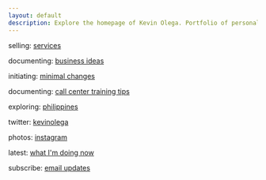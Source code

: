 ```yaml
---
layout: default
description: Explore the homepage of Kevin Olega. Portfolio of personal and work projects and all sorts of fun information.
---
```

selling:    [services](https://kevinolega.com)

documenting:    [business ideas](https://businessideasph.com)

initiating:    [minimal changes](https://minimalchanges.com)

documenting:    [call center training tips](https://callcentertrainingtips.com)

exploring:  [philippines](https://philippineislandliving.com)

twitter:    [kevinolega](httpss://twitter.com/kevinolega)

photos: [instagram](https://instagram.com/kevinolega)

latest: [what I'm doing now](https://olega.org/now)

subscribe:  [email updates](https://sendfox.com/kevinolega)